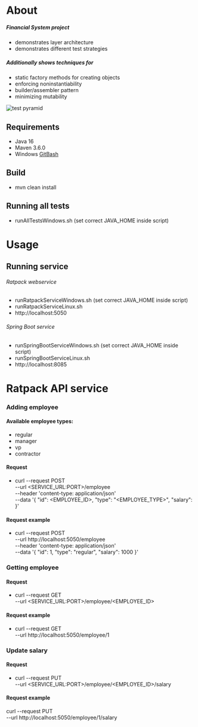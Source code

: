 # About

##### Financial System project
 * demonstrates layer architecture
 * demonstrates different test strategies

##### Additionally shows techniques for
* static factory methods for creating objects
* enforcing noninstantiability
* builder/assembler pattern
* minimizing mutability

![test pyramid](https://abstracta.us/wp-content/uploads/2015/10/Screen-Shot-2017-03-27-at-6.21.09-PM-min-1.png)

## Requirements
* Java 16
* Maven 3.6.0
* Windows [GitBash](https://gitforwindows.org) 

## Build
* mvn clean install

## Running all tests
* runAllTestsWindows.sh (set correct JAVA_HOME inside script)

# Usage
## Running service
###### Ratpack webservice
* runRatpackServiceWindows.sh (set correct JAVA_HOME inside script)
* runRatpackServiceLinux.sh
* http://localhost:5050

###### Spring Boot service 
* runSpringBootServiceWindows.sh (set correct JAVA_HOME inside script)
* runSpringBootServiceLinux.sh
* http://localhost:8085

# Ratpack API service

### Adding employee
#### Available employee types:
* regular
* manager
* vp
* contractor

#### Request
* curl --request POST \
  --url <SERVICE_URL:PORT>/employee \
  --header 'content-type: application/json' \
  --data '{
  "id": <EMPLOYEE_ID>,
  "type": "<EMPLOYEE_TYPE>",
  "salary": <SALARY>
}'

#### Request example
* curl --request POST \
  --url http://localhost:5050/employee \
  --header 'content-type: application/json' \
  --data '{
  "id": 1,
  "type": "regular",
  "salary": 1000
}'

### Getting employee

#### Request
* curl --request GET \
  --url <SERVICE_URL:PORT>/employee/<EMPLOYEE_ID>

#### Request example
* curl --request GET \
  --url http://localhost:5050/employee/1

### Update salary

#### Request
* curl --request PUT \
  --url <SERVICE_URL:PORT>/employee/<EMPLOYEE_ID>/salary

#### Request example
curl --request PUT \
  --url http://localhost:5050/employee/1/salary

